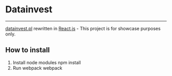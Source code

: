 # Datainvest
---
[datainvest.pl](http://datainvest.pl/) rewritten in [React.js](https://facebook.github.io/react/index.html) - This project is for showcase purposes only.

## How to install
1. Install node modules
        npm install
2. Run webpack
        webpack
